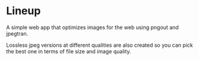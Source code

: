 # Lineup

A simple web app that optimizes images for the web using pngout and jpegtran. 

Lossless jpeg versions at different qualities are also created so you can pick the best one in terms of file size and image quality.